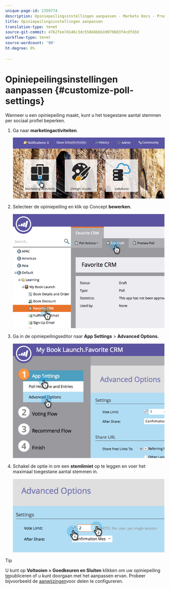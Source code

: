 ```yaml
---
unique-page-id: 2359774
description: Opiniepeilingsinstellingen aanpassen - Marketo Docs - Productdocumentatie
title: Opiniepeilingsinstellingen aanpassen
translation-type: tm+mt
source-git-commit: 47b2fee7d146c3dc558d4bbb10070683f4cdfd3d
workflow-type: tm+mt
source-wordcount: '90'
ht-degree: 0%

---
```



# Opiniepeilingsinstellingen aanpassen {#customize-poll-settings}

Wanneer u een opiniepeiling [](create-a-poll.md)maakt, kunt u het toegestane aantal stemmen per sociaal profiel beperken.

1. Ga naar **marketingactiviteiten**.

   ![](assets/login-marketing-activities.png)

1. Selecteer de opiniepeiling en klik op Concept **bewerken.**

   ![](assets/image2014-9-19-10-3a56-3a37.png)

1. Ga in de opiniepeilingseditor naar **App Settings** > **Advanced Options.**

   ![](assets/image2014-9-19-10-3a56-3a44.png)

1. Schakel de optie in om een **stemlimiet** op te leggen en voer het maximaal toegestane aantal stemmen in.

   ![](assets/image2014-9-19-10-3a56-3a54.png)

>[!TIP]
>
>U kunt op **Voltooien > Goedkeuren en Sluiten** klikken om uw opiniepeiling [te](publish-a-poll.md)publiceren of u kunt doorgaan met het aanpassen ervan. Probeer bijvoorbeeld de [aanwijzingen](../../../../product-docs/demand-generation/social/configuring-social-actions/configure-after-share-prompts.md)voor delen te configureren.

